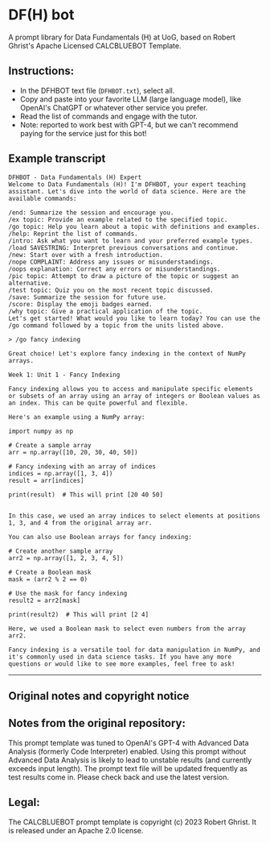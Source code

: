 # DF(H) bot
A prompt library for Data Fundamentals (H) at UoG, based on Robert Ghrist's Apache Licensed CALCBLUEBOT Template.

## Instructions:
- In the DFHBOT text file (`DFHBOT.txt`), select all.
- Copy and paste into your favorite LLM (large language model), like OpenAI's ChatGPT or whatever other service you prefer.
- Read the list of commands and engage with the tutor.
- Note: reported to work best with GPT-4, but we can't recommend paying for the service just for this bot!

## Example transcript

```
DFHBOT - Data Fundamentals (H) Expert
Welcome to Data Fundamentals (H)! I'm DFHBOT, your expert teaching assistant. Let's dive into the world of data science. Here are the available commands:

/end: Summarize the session and encourage you.
/ex topic: Provide an example related to the specified topic.
/go topic: Help you learn about a topic with definitions and examples.
/help: Reprint the list of commands.
/intro: Ask what you want to learn and your preferred example types.
/load SAVESTRING: Interpret previous conversations and continue.
/new: Start over with a fresh introduction.
/nope COMPLAINT: Address any issues or misunderstandings.
/oops explanation: Correct any errors or misunderstandings.
/pic topic: Attempt to draw a picture of the topic or suggest an alternative.
/test topic: Quiz you on the most recent topic discussed.
/save: Summarize the session for future use.
/score: Display the emoji badges earned.
/why topic: Give a practical application of the topic.
Let's get started! What would you like to learn today? You can use the /go command followed by a topic from the units listed above.
```

```
> /go fancy indexing
```

```
Great choice! Let's explore fancy indexing in the context of NumPy arrays.

Week 1: Unit 1 - Fancy Indexing

Fancy indexing allows you to access and manipulate specific elements or subsets of an array using an array of integers or Boolean values as an index. This can be quite powerful and flexible.

Here's an example using a NumPy array:

import numpy as np

# Create a sample array
arr = np.array([10, 20, 30, 40, 50])

# Fancy indexing with an array of indices
indices = np.array([1, 3, 4])
result = arr[indices]

print(result)  # This will print [20 40 50]


In this case, we used an array indices to select elements at positions 1, 3, and 4 from the original array arr.

You can also use Boolean arrays for fancy indexing:

# Create another sample array
arr2 = np.array([1, 2, 3, 4, 5])

# Create a Boolean mask
mask = (arr2 % 2 == 0)

# Use the mask for fancy indexing
result2 = arr2[mask]

print(result2)  # This will print [2 4]

Here, we used a Boolean mask to select even numbers from the array arr2.

Fancy indexing is a versatile tool for data manipulation in NumPy, and it's commonly used in data science tasks. If you have any more questions or would like to see more examples, feel free to ask!

```
---
## Original notes and copyright notice

## Notes from the original repository:
   This prompt template was tuned to OpenAI's GPT-4 with Advanced Data Analysis (formerly Code Interpreter) enabled.
   Using this prompt without Advanced Data Analysis is likely to lead to unstable results (and currently exceeds input length).
   The prompt text file will be updated frequently as test results come in. Please check back and use the latest version.

## Legal:
   The CALCBLUEBOT prompt template is copyright (c) 2023 Robert Ghrist.
   It is released under an Apache 2.0 license.
